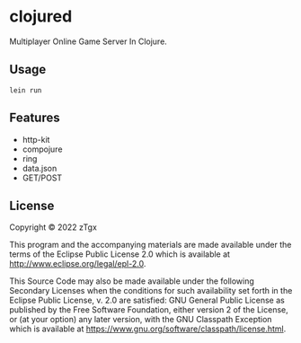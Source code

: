 # clojured

Multiplayer Online Game Server In Clojure.

## Usage

```
lein run
```

## Features
* http-kit
* compojure
* ring
* data.json
* GET/POST

## License

Copyright © 2022 zTgx

This program and the accompanying materials are made available under the
terms of the Eclipse Public License 2.0 which is available at
http://www.eclipse.org/legal/epl-2.0.

This Source Code may also be made available under the following Secondary
Licenses when the conditions for such availability set forth in the Eclipse
Public License, v. 2.0 are satisfied: GNU General Public License as published by
the Free Software Foundation, either version 2 of the License, or (at your
option) any later version, with the GNU Classpath Exception which is available
at https://www.gnu.org/software/classpath/license.html.
